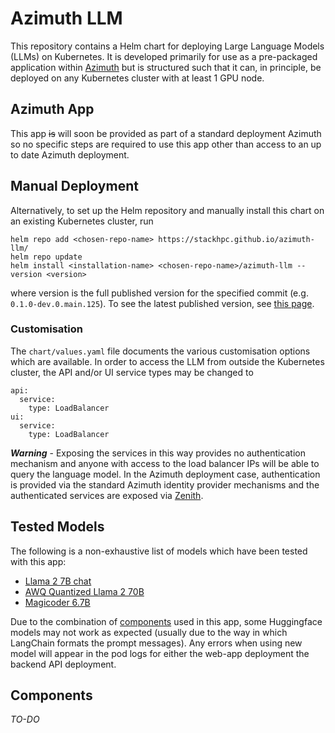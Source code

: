 # Azimuth LLM

This repository contains a Helm chart for deploying Large Language Models (LLMs) on Kubernetes. It is developed primarily for use as a pre-packaged application within [Azimuth](https://www.stackhpc.com/azimuth-introduction.html) but is structured such that it can, in principle, be deployed on any Kubernetes cluster with at least 1 GPU node.

## Azimuth App

This app ~~is~~ will soon be provided as part of a standard deployment Azimuth so no specific steps are required to use this app other than access to an up to date Azimuth deployment.

## Manual Deployment

Alternatively, to set up the Helm repository and manually install this chart on an existing Kubernetes cluster, run

```
helm repo add <chosen-repo-name> https://stackhpc.github.io/azimuth-llm/
helm repo update
helm install <installation-name> <chosen-repo-name>/azimuth-llm --version <version>
```

where version is the full published version for the specified commit (e.g. `0.1.0-dev.0.main.125`). To see the latest published version, see [this page](https://github.com/stackhpc/azimuth-llm/tree/gh-pages).

### Customisation

The `chart/values.yaml` file documents the various customisation options which are available. In order to access the LLM from outside the Kubernetes cluster, the API and/or UI service types may be changed to
```
api:
  service:
    type: LoadBalancer
ui:
  service:
    type: LoadBalancer
```

***Warning*** - Exposing the services in this way provides no authentication mechanism and anyone with access to the load balancer IPs will be able to query the language model. In the Azimuth deployment case, authentication is provided via the standard Azimuth identity provider mechanisms and the authenticated services are exposed via [Zenith](https://github.com/stackhpc/zenith).


## Tested Models

The following is a non-exhaustive list of models which have been tested with this app:
- [Llama 2 7B chat](https://huggingface.co/meta-llama/Llama-2-7b-chat-hf)
- [AWQ Quantized Llama 2 70B](https://huggingface.co/TheBloke/Llama-2-70B-Chat-AWQ)
- [Magicoder 6.7B](https://huggingface.co/ise-uiuc/Magicoder-S-DS-6.7B)

Due to the combination of [components](##Components) used in this app, some Huggingface models may not work as expected (usually due to the way in which LangChain formats the prompt messages). Any errors when using new model will appear in the pod logs for either the web-app deployment the backend API deployment.


## Components

*TO-DO*
